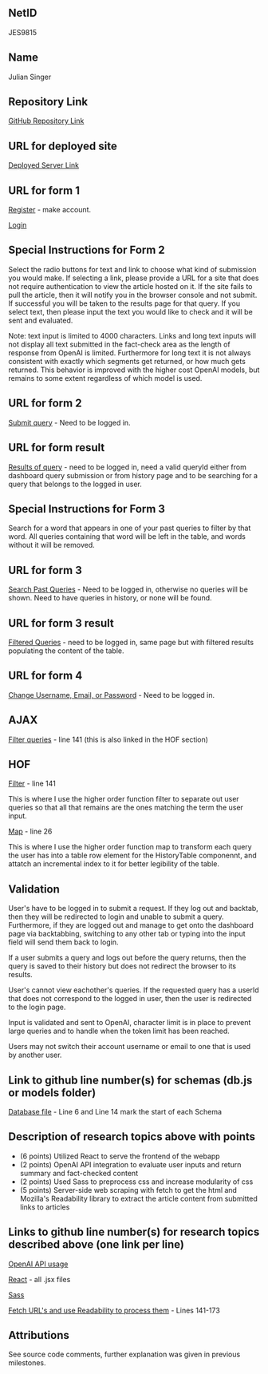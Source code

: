 ## NetID

JES9815

## Name

Julian Singer

## Repository Link

[GitHub Repository Link](https://github.com/nyu-csci-ua-0467-001-002-fall-2024/final-project-Jsinger03.git)

## URL for deployed site

[Deployed Server Link](https://linserv1.cims.nyu.edu:50003)

## URL for form 1

[Register](https://linserv1.cims.nyu.edu:50003/register) - make account.

[Login](https://linserv1.cims.nyu.edu:50003)

## Special Instructions for Form 2

Select the radio buttons for text and link to choose what kind of submission you would make. If selecting a link, please provide a URL for a site that does not require authentication to view the article hosted on it. If the site fails to pull the article, then it will notify you in the browser console and not submit. If successful you will be taken to the results page for that query. If you select text, then please input the text you would like to check and it will be sent and evaluated.

Note: text input is limited to 4000 characters. Links and long text inputs will not display all text submitted in the fact-check area as the length of response from OpenAI is limited. Furthermore for long text it is not always consistent with exactly which segments get returned, or how much gets returned. This behavior is improved with the higher cost OpenAI models, but remains to some extent regardless of which model is used.

## URL for form 2

[Submit query](https://linserv1.cims.nyu.edu:/50003/dashboard) - Need to be logged in.

## URL for form result

[Results of query](https://linserv1.cims.nyu.edu:50003/results/:queryId) - need to be logged in, need a valid queryId either from dashboard query submission or from history page and to be searching for a query that belongs to the logged in user.

## Special Instructions for Form 3

Search for a word that appears in one of your past queries to filter by that word. All queries containing that word will be left in the table, and words without it will be removed.

## URL for form 3

[Search Past Queries](https://linserv1.cims.nyu.edu:/50003/history) - Need to be logged in, otherwise no queries will be shown. Need to have queries in history, or none will be found.

## URL for form 3 result

[Filtered Queries](https://linserv1.cims.nyu.edu:50003/history) - need to be logged in, same page but with filtered results populating the content of the table.

## URL for form 4

[Change Username, Email, or Password](https://linserv1.cims.nyu.edu:50003/profile) - Need to be logged in.

## AJAX

[Filter queries](app.mjs) - line 141 (this is also linked in the HOF section)

## HOF

[Filter](app.mjs) - line 141

This is where I use the higher order function filter to separate out user queries so that all that remains are the ones matching the term the user input.

[Map](HistoryTable.jsx) - line 26

This is where I use the higher order function map to transform each query the user has into a table row element for the HistoryTable componennt, and attatch an incremental index to it for better legibility of the table.

## Validation

User's have to be logged in to submit a request. If they log out and backtab, then they will be redirected to login and unable to submit a query. Furthermore, if they are logged out and manage to get onto the dashboard page via backtabbing, switching to any other tab or typing into the input field will send them back to login.

If a user submits a query and logs out before the query returns, then the query is saved to their history but does not redirect the browser to its results.

User's cannot view eachother's queries. If the requested query has a userId that does not correspond to the logged in user, then the user is redirected to the login page.

Input is validated and sent to OpenAI, character limit is in place to prevent large queries and to handle when the token limit has been reached.

Users may not switch their account username or email to one that is used by another user.

## Link to github line number(s) for schemas (db.js or models folder)

[Database file](db.mjs) - Line 6 and Line 14 mark the start of each Schema

## Description of research topics above with points

- (6 points) Utilized React to serve the frontend of the webapp
- (2 points) OpenAI API integration to evaluate user inputs and return summary and fact-checked content
- (2 points) Used Sass to preprocess css and increase modularity of css
- (5 points) Server-side web scraping with fetch to get the html and Mozilla's Readability library to extract the article content from submitted links to articles

## Links to github line number(s) for research topics described above (one link per line)

[OpenAI API usage](https://github.com/nyu-csci-ua-0467-001-002-fall-2024/final-project-Jsinger03/blob/master/chat.mjs)

[React](https://github.com/nyu-csci-ua-0467-001-002-fall-2024/final-project-Jsinger03/tree/master/vite-project) - all .jsx files

[Sass](https://github.com/nyu-csci-ua-0467-001-002-fall-2024/final-project-Jsinger03/tree/master/vite-project/src/styles)

[Fetch URL's and use Readability to process them](https://github.com/nyu-csci-ua-0467-001-002-fall-2024/final-project-Jsinger03/blob/master/app.mjs) - Lines 141-173

## Attributions

See source code comments, further explanation was given in previous milestones.
